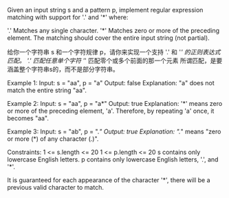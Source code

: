 Given an input string s and a pattern p, 
implement regular expression matching with support for '.' and '*' where:

'.' Matches any single character.​​​​
'*' Matches zero or more of the preceding element.
The matching should cover the entire input string (not partial).

给你一个字符串 s 和一个字符规律 p，请你来实现一个支持 '.' 和 '*' 的正则表达式匹配。
'.' 匹配任意单个字符
'*' 匹配零个或多个前面的那一个元素
所谓匹配，是要涵盖整个字符串s的，而不是部分字符串。

Example 1:
    Input: s = "aa", p = "a"
    Output: false
    Explanation: "a" does not match the entire string "aa".

Example 2:
    Input: s = "aa", p = "a*"
    Output: true
    Explanation: '*' means zero or more of the preceding element, 
    'a'. Therefore, by repeating 'a' once, it becomes "aa".

Example 3:
    Input: s = "ab", p = ".*"
    Output: true
    Explanation: ".*" means "zero or more (*) of any character (.)".
 

Constraints:
    1 <= s.length <= 20
    1 <= p.length <= 20
    s contains only lowercase English letters.
    p contains only lowercase English letters, '.', and '*'.

It is guaranteed for each appearance of the character '*', 
there will be a previous valid character to match.
